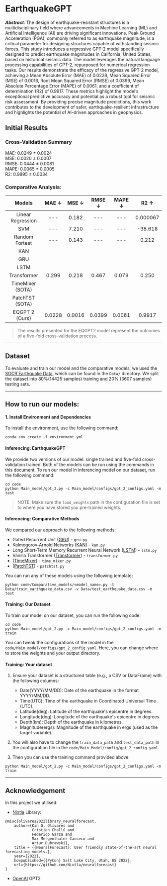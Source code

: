 # EarthquakeGPT

**_Abstract_**: The design of earthquake-resistant structures is a multidisciplinary field where advancements in Machine 
Learning (ML) and Artificial Intelligence (AI) are driving significant innovations. Peak Ground Acceleration (PGA), 
commonly referred to as earthquake magnitude, is a critical parameter for designing structures capable of withstanding 
seismic forces. This study introduces a regressive GPT-2 model specifically designed to predict earthquake magnitudes in 
California, United States, based on historical seismic data. The model leverages the natural language processing 
capabilities of GPT-2, repurposed for numerical regression tasks. Our results demonstrate the efficacy of the regressive 
GPT-2 model, achieving a Mean Absolute Error (MAE) of 0.0228, Mean Squared Error (MSE) of 0.0016, Root Mean Squared 
Error (RMSE) of 0.0399, Mean Absolute Percentage Error (MAPE) of 0.0061, and a coefficient of determination (R2) of 
0.9917. These metrics highlight the model’s exceptional predictive accuracy and potential as a robust tool for seismic 
risk assessment. By providing precise magnitude predictions, this work contributes to the development of safer, 
earthquake-resilient infrastructure and highlights the potential of AI-driven approaches in geophysics.

## Initial Results

### Cross-Validation Summary
MAE: 0.0249 ± 0.0024  
MSE: 0.0020 ± 0.0007  
RMSE: 0.0444 ± 0.0081  
MAPE: 0.0065 ± 0.0005  
R2: 0.9895 ± 0.0034

### Comparative Analysis:

|      Models       | MAE  &darr; | MSE &darr; | RMSE &darr; | MAPE &darr; | R2 &uarr; |
|:-----------------:|:-----------:|:----------:|:-----------:|:-----------:|:---------:|
| Linear Regression |     ---     |   0.182    |     ---     |     ---     | 0.000067  |
|        SVM        |     ---     |   7.210    |     ---     |     ---     |  -38.618  |
|  Random Fortest   |     ---     |   0.143    |     ---     |     ---     |   0.212   |
|        KAN        |             |            |             |             |           |
|        GRU        |             |            |             |             |           |  
|       LSTM        |             |            |             |             |           |
|    Transformer    |    0.299    |   0.218    |    0.467    |    0.079    |   0.250   |
| TimeMixer (SOTA)  |             |            |             |             |           |
|  PatchTST (SOTA)  |             |            |             |             |           |
|  EQGPT 2 (Ours)   |   0.0228    |   0.0016   |   0.0399    |   0.0061    |  0.9917   |

> The results presented for the EQGPT2 model represent the outcomes of a five-fold cross-validation process.
---

## Dataset
To evaluate and train our model and the comparative models, we used the [SOCR Earthquake Data](http://socr.ucla.edu/docs/resources/SOCR_Data/SOCR_Data_Earthquakes_Over3.html), which can be found in the `Data/` directory. We split the dataset into 80%(14425 samples) training and 20% (3607 samples) testing sets.

---
## How to run our models:

#### 1. Install Environment and Dependencies
To install the environment, use the following command:
```commandline
conda env create -f environment.yml
```

#### Inferencing: EarthquakeGPT
We provide two versions of our model: single trained and five-fold cross-validation trained. Both of the models can be 
run using the commands in this document. To run our model in inferencing model on our dataset, run the following command:
```commandline
cd code
python Main_model/gpt_2.py -c Main_model/configs/gpt_2_configs.yaml -m test
```
> NOTE: Make sure the `load_weights` path in the configuration file is set to where you have stored you pre-trained weights. 

#### Inferencing: Comparative Methods
We compared our approach to the following methods:

- Gated Recurrent Unit ([GRU](https://nixtlaverse.nixtla.io/neuralforecast/models.gru.html)) - `gru.py`
- Kolmogorov-Arnold Networks ([KAN](https://nixtlaverse.nixtla.io/neuralforecast/models.kan.html)) - `kan.py`
- Long Short-Term Memory Recurrent Neural Network ([LSTM](https://nixtlaverse.nixtla.io/neuralforecast/models.lstm.html)) - `lstm.py`
- Vanilla Transformer ([Transformer](https://nixtlaverse.nixtla.io/neuralforecast/models.vanillatransformer.html)) - `transformer.py`
- ([TimeMixer](https://nixtlaverse.nixtla.io/neuralforecast/models.timemixer.html)) - `time_mixer.py`
- ([PatchTST](https://nixtlaverse.nixtla.io/neuralforecast/models.patchtst.html)) - `patchtst.py`

You can run any of these models using the following template: 
```commandline
python code/Comparative_models/<model_name>.py -t Data/train_earthquake_data.csv -v Data/test_earthquake_data.csv -m test
```

#### Training: Our Dataset
To train our model on our dataset, you can run the following code:
```commandline
cd code
python Main_model/gpt_2.py -c Main_model/configs/gpt_2_configs.yaml -m train
```
You can tweak the configurations of the model in the `code/Main_model/configs/gpt_2_config.yaml`. Here, you can change 
where to store the weights and your output directory.

#### Training: Your dataset
1. Ensure your dataset is a structured table (e.g., a CSV or DataFrame) with the following columns:
   - Date(YYYY/MM/DD): Date of the earthquake in the format YYYY/MM/DD.
   - Time(UTC): Time of the earthquake in Coordinated Universal Time (UTC).
   - Latitude(deg): Latitude of the earthquake's epicentre in degrees.
   - Longitude(deg): Longitude of the earthquake's epicentre in degrees.
   - Depth(km): Depth of the earthquake in kilometres.
   - Magnitude(ergs): Magnitude of the earthquake in ergs (used as the target variable).

2. You will also have to change the `train_data_path` and `test_data_path` in the configuration file in the `code/Main_Model/config/gpt_2_config.yaml`.

3. Then you can use the training command provided above:
```commandline
python Main_model/gpt_2.py -c Main_model/configs/gpt_2_configs.yaml -m train
```
---

## Acknowledgement

In this project we utilised:

- [Nixtla](https://nixtlaverse.nixtla.io/) Library:
```
@misc{olivares2022library_neuralforecast,
    author={Kin G. Olivares and
            Cristian Challú and
            Federico Garza and
            Max Mergenthaler Canseco and
            Artur Dubrawski},
    title = {{NeuralForecast}: User friendly state-of-the-art neural forecasting models.},
    year={2022},
    howpublished={{PyCon} Salt Lake City, Utah, US 2022},
    url={https://github.com/Nixtla/neuralforecast}
}
```
- [OpenAI](https://openai.com/) GPT2